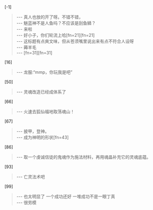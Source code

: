 
[-1] 
>--- 真人也放的开了呀。不错不错，<br>
>--- 魅蓝神不是人鱼吗？不应该是刮鱼鳞？<br>
>--- 来啦<br>
>--- 好小子，你们轮流上哈[fn=21][fn=21]<br>
>--- 这标题有点爽文味，但从苍须嘴里说出来有点不符合人设呀<br>
>--- 薅羊毛<br>
>--- [fn=31][fn=31]<br>

[16] 
>--- 龙服:“mmp，你玩我是吧”<br>

[50] 
>--- 灵魂改造已经成体系了<br>

[66] 
>--- 火速去狐仙福地取荡魂山！<br>

[67] 
>--- 披甲，登神。<br>
>--- 成为神明的形状[fn=43]<br>

[86] 
>--- 取一个虔诚信徒的鬼魂作为施法材料，再用魂晶补充它的灵魂底蕴。<br>

[93] 
>--- 亡灵法术吧<br>

[99] 
>--- 也太明显了 一个成功还好 一堆成功不是一眼丁真<br>
>--- 很劳模<br>
